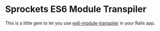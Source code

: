 # Sprockets ES6 Module Transpiler

This is a little gem to let you use [es6-module-transpiler](https://github.com/square/es6-module-transpiler) in your Rails app.
